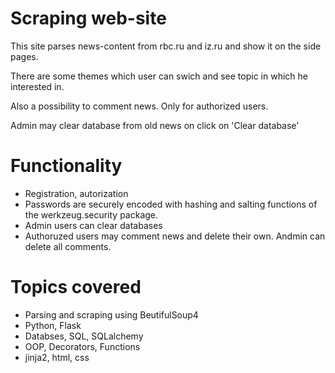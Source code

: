 <h1>Scraping web-site</h1>
<p>This site parses news-content from rbc.ru and iz.ru and show it on the side pages.</p>
<p>There are some themes which user can swich and see topic in which he interested in.</p>
<p>Also a possibility to comment news. Only for authorized users.</p>
<p>Admin may clear database from old news on click on 'Clear database'</p>

<h1>Functionality</h1>
<ul>
  <li>Registration, autorization</li>
  <li>Passwords are securely encoded with hashing and salting functions of the werkzeug.security package.</li>
  <li>Admin users can clear databases</li>
  <li>Authoruzed users may comment news and delete their own. Andmin can delete all comments.</li>
</ul>

<h1>Topics covered</h1>
<ul>
  <li>Parsing and scraping using BeutifulSoup4</li>
  <li>Python, Flask</li>
  <li>Databses, SQL, SQLalchemy</li>
  <li>OOP, Decorators, Functions</li>
  <li>jinja2, html, css</li>
</ul>
